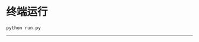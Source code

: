 # 终端运行

```shell
python run.py
```
******************************************************************************************************************************************************************************************************************************************************************************************************************************************************************************************************************************************************************************************************************************************************************************************************************************************************************************************************************************************************************************************************************************************************************************************************************************************************************************************************************************************************************************************************